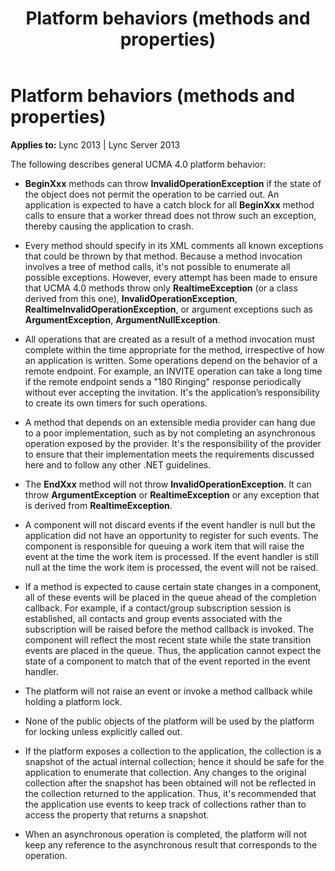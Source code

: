 ﻿---
title: Platform behaviors (methods and properties)
TOCTitle: Platform behaviors (methods and properties)
ms:assetid: 2c50e201-69ad-4cf0-a506-91f3eca18e62
ms:mtpsurl: https://msdn.microsoft.com/library/Dn466082(v=office.15)
ms:contentKeyID: 57103179
ms.date: 07/25/2014
mtps_version: v=office.15
---

# Platform behaviors (methods and properties)


**Applies to:** Lync 2013 | Lync Server 2013

The following describes general UCMA 4.0 platform behavior:

  - **BeginXxx** methods can throw **InvalidOperationException** if the state of the object does not permit the operation to be carried out. An application is expected to have a catch block for all **BeginXxx** method calls to ensure that a worker thread does not throw such an exception, thereby causing the application to crash.

  - Every method should specify in its XML comments all known exceptions that could be thrown by that method. Because a method invocation involves a tree of method calls, it's not possible to enumerate all possible exceptions. However, every attempt has been made to ensure that UCMA 4.0 methods throw only **RealtimeException** (or a class derived from this one), **InvalidOperationException**, **RealtimeInvalidOperationException**, or argument exceptions such as **ArgumentException**, **ArgumentNullException**.

  - All operations that are created as a result of a method invocation must complete within the time appropriate for the method, irrespective of how an application is written. Some operations depend on the behavior of a remote endpoint. For example, an INVITE operation can take a long time if the remote endpoint sends a "180 Ringing" response periodically without ever accepting the invitation. It's the application’s responsibility to create its own timers for such operations.

  - A method that depends on an extensible media provider can hang due to a poor implementation, such as by not completing an asynchronous operation exposed by the provider. It's the responsibility of the provider to ensure that their implementation meets the requirements discussed here and to follow any other .NET guidelines.

  - The **EndXxx** method will not throw **InvalidOperationException**. It can throw **ArgumentException** or **RealtimeException** or any exception that is derived from **RealtimeException**.

  - A component will not discard events if the event handler is null but the application did not have an opportunity to register for such events. The component is responsible for queuing a work item that will raise the event at the time the work item is processed. If the event handler is still null at the time the work item is processed, the event will not be raised.

  - If a method is expected to cause certain state changes in a component, all of these events will be placed in the queue ahead of the completion callback. For example, if a contact/group subscription session is established, all contacts and group events associated with the subscription will be raised before the method callback is invoked. The component will reflect the most recent state while the state transition events are placed in the queue. Thus, the application cannot expect the state of a component to match that of the event reported in the event handler.

  - The platform will not raise an event or invoke a method callback while holding a platform lock.

  - None of the public objects of the platform will be used by the platform for locking unless explicitly called out.

  - If the platform exposes a collection to the application, the collection is a snapshot of the actual internal collection; hence it should be safe for the application to enumerate that collection. Any changes to the original collection after the snapshot has been obtained will not be reflected in the collection returned to the application. Thus, it's recommended that the application use events to keep track of collections rather than to access the property that returns a snapshot.

  - When an asynchronous operation is completed, the platform will not keep any reference to the asynchronous result that corresponds to the operation.

